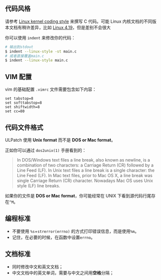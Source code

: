 
## 代码风格

请参考 [Linux kernel coding style](https://www.kernel.org/doc/html/latest/process/coding-style.html) 来撰写 C 代码。可能 Linux 内核文档的不同版本文档有稍许差异，比如 [Linux 4.19](https://www.kernel.org/doc/html/v4.10/process/coding-style.html)，但是差别不会很大

你可以使用 `indent` 来修改你的代码：

```bash
# 输出到stdout
$ indent --linux-style -st main.c
# 或者直接覆盖main.c
$ indent --linux-style main.c
```


## VIM 配置

vim 的基础配置 `.vimrc` 文件需要包含如下内容：

```
set tabstop=8
set softtabstop=8
set shiftwidth=8
set cc=80
```


## 代码文件格式

ULPatch 使用 **Unix format** 而不是 **DOS or Mac format**。

正如你可以通过 `dos2unix(1)` 手册看到的：

> In DOS/Windows text files a line break, also known as newline, is a combination of two characters: a Carriage Return (CR) followed by a Line Feed (LF). In Unix text files a line break is a single character: the Line Feed (LF). In Mac text files, prior to Mac OS X, a line break was single Carriage Return (CR) character. Nowadays Mac OS uses Unix style (LF) line breaks.

如果你的文件是 **DOS or Mac format**，你可能经常在 UNIX 下看到源代码行尾存在`^M`。


## 编程标准

- 不要使用 `%s`+`strerror(errno)` 的方式打印错误信息，而是使用`%m`。
- 记住，在必要的时候，在函数中设置`errno`。


## 文档标准

- 同时修改中文和英文文档；
- 中文文档中的英文单词，需要与中文之间用**空格**分隔；

